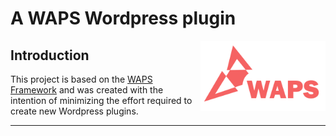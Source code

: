 # A WAPS Wordpress plugin

<img src="content/img/waps.png" width="200px" style="float:right"/>

## Introduction

This project is based on the [WAPS Framework](https://waps-framework.info) and was created with the intention of minimizing the effort required to create new Wordpress plugins.

___
